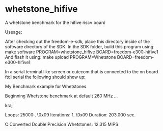 # whetstone_hifive
A whetstone benchmark for the hifive riscv board

Useage:

After checking out the freedom-e-sdk, place this directory inside of the software directory of the SDK.
In the SDK folder, build this program using: make software PROGRAM=whetstone_hifive BOARD=freedom-e300-hifive1
And flash it using: make upload PROGRAM=Whetstone BOARD=freedom-e300-hifive1

In a serial terminal like screen or cutecom that is connected to the on board ftdi serial the following should show up:

 My Benchmark example for Whetstones 

Beginning Whetstone benchmark at default 260 MHz ...

 kraj 

Loops: 25000 , \0x09 Iterations: 1, \0x09 Duration: 203.000 sec. 

C Converted Double Precision Whetstones: 12.315 MIPS 